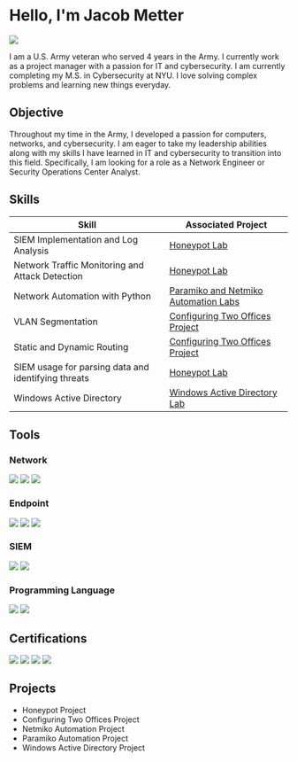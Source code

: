 # Hello, I'm Jacob Metter
<a href="https://www.linkedin.com/in/jacob-metter-5aa1b3164/"><img src="https://img.shields.io/badge/-LinkedIn-0072b1?&style=for-the-badge&logo=linkedin&logoColor=white" /></a>

I am a U.S. Army veteran who served 4 years in the Army. I currently work as a project manager with a passion for IT and cybersecurity. I am currently completing my M.S. in Cybersecurity at NYU. I love solving complex problems and learning new things everyday.

## Objective
Throughout my time in the Army, I developed a passion for computers, networks, and cybersecurity. I am eager to take my leadership abilities along with my skills I have learned in IT and cybersecurity to transition into this field. Specifically, I am looking for a role as a Network Engineer or Security Operations Center Analyst.

## Skills

| Skill                                         | Associated Project         |
|-----------------------------------------------|----------------------------|
| SIEM Implementation and Log Analysis          | <a href="https://github.com/jacobmetter/Honeypot-Project">Honeypot Lab</a>|
| Network Traffic Monitoring and Attack Detection | <a href="https://github.com/jacobmetter/Honeypot-Project">Honeypot Lab</a>|
| Network Automation with Python                | <a href="https://github.com/jacobmetter/Netmiko-Automation">Paramiko and Netmiko Automation Labs</a>|
| VLAN Segmentation                             | <a href="https://github.com/jacobmetter/Configuring-Two-Offices?tab=readme-ov-file#vlans">Configuring Two Offices Project</a>|
| Static and Dynamic Routing                    | <a href="https://github.com/jacobmetter/Configuring-Two-Offices?tab=readme-ov-file#step-6-static-and-dynamic-routing">Configuring Two Offices Project</a>|
| SIEM usage for parsing data and identifying threats | <a href="https://github.com/jacobmetter/Honeypot-Project">Honeypot Lab</a>|
| Windows Active Directory| <a href="https://github.com/jacobmetter/Active-Directory-Lab">Windows Active Directory Lab</a>|


## Tools

### Network
<div>
    <img src="https://img.shields.io/badge/-Wireshark-1679A7?&style=for-the-badge&logo=Wireshark&logoColor=white" />
    <img src="https://img.shields.io/badge/Cisco-IOS-blue?style=for-the-badge&logo=cisco&logoColor=white" />
    <img src="https://img.shields.io/badge/MikroTik-routerOS-red?style=for-the-badge" />
</div>

### Endpoint
<div>
    <img src="https://img.shields.io/badge/-Microsoft_Defender_for_Endpoint-00A4EF?&style=for-the-badge&logo=Microsoft&logoColor=white" />
    <img src="https://img.shields.io/badge/-Velociraptor-4B275F?&style=for-the-badge&logo=Velociraptor&logoColor=white" />
    <img src="https://img.shields.io/badge/Active%20Directory-0078D4?style=for-the-badge&logo=windows&logoColor=white" />
    
</div>

### SIEM
<div>
    <img src="https://img.shields.io/badge/-Microsoft_Sentinel-0078D4?&style=for-the-badge&logo=Microsoft&logoColor=white" />
    <img src="https://img.shields.io/badge/Splunk-brightgreen?style=for-the-badge&logo=splunk&logoColor=black" />
</div>

### Programming Language
<div>
    <img src="https://img.shields.io/badge/Python-gray?style=for-the-badge&logo=python&logoColor=yellow" /></a>
    <img src="https://img.shields.io/badge/C++-00599C?style=for-the-badge&logo=c%2b%2b&logoColor=white" /></a>
</div>

## Certifications
<div>
<a href="https://github.com/jacobmetter/JacobMetter/blob/main/CompTIA%20Security%2B%20ce%20certificate.pdf"> <img src="https://img.shields.io/badge/-Security%2B-FF0000?&style=for-the-badge&logo=CompTIA&logoColor=white" /></a>
<a href="https://github.com/jacobmetter/JacobMetter/blob/main/CompTIA%20Network%2B%20ce%20certificate.pdf"> <img src="https://img.shields.io/badge/-Network%2B-007ACC?&style=for-the-badge&logo=CompTIA&logoColor=white" /></a>
<a href="https://github.com/jacobmetter/JacobMetter/blob/main/Cisco%20Certified%20Network%20Associate%20certificate(CCNA)%20%20-%20Jacob%20Metter.pdf"> <img src="https://img.shields.io/badge/CCNA-black?style=for-the-badge&logo=cisco&logoColor=white)](https://www.credly.com/badges" /></a>
<a href="https://www.credly.com/badges/8892123d-7530-4fbb-bea1-070ab7f0efed/public_url"> <img src="https://img.shields.io/badge/Splunk%20Certified%20Power%20User-blue?logo=splunk&logoColor=white)]" /></a>
</div>

## Projects
- Honeypot Project
- Configuring Two Offices Project
- Netmiko Automation Project
- Paramiko Automation Project
- Windows Active Directory Project
